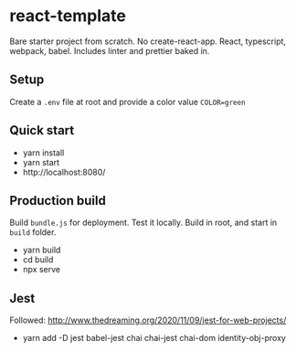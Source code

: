 # react-template

Bare starter project from scratch. No create-react-app. React, typescript, webpack, babel. Includes linter and prettier baked in.

## Setup

Create a `.env` file at root and provide a color value `COLOR=green`

## Quick start

- yarn install
- yarn start
- http://localhost:8080/

## Production build

Build `bundle.js` for deployment. Test it locally. Build in root, and start in `build` folder.

- yarn build
- cd build
- npx serve

## Jest

Followed: http://www.thedreaming.org/2020/11/09/jest-for-web-projects/

- yarn add -D jest babel-jest chai chai-jest chai-dom identity-obj-proxy
